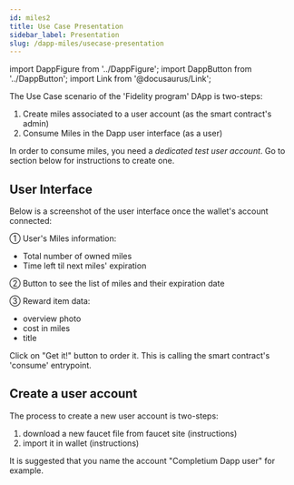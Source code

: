 ```yaml
---
id: miles2
title: Use Case Presentation
sidebar_label: Presentation
slug: /dapp-miles/usecase-presentation
---
```


import DappFigure from '../DappFigure';
import DappButton from '../DappButton';
import Link from '@docusaurus/Link';

The Use Case scenario of the 'Fidelity program' DApp is two-steps:

1. <Link to="/docs/dapp-miles/create-miles">Create miles</Link> associated to a user account (as the smart contract's admin)
2. <Link to="/docs/dapp-miles/consume-miles">Consume Miles</Link> in the Dapp <Link to="docs/dapp-miles/usecase-presentation#user-interface">user interface</Link> (as a user)

In order to consume miles, you need a *dedicated test user account*. Go to <Link to="/docs/dapp-miles/usecase-presentation#create-a-user-account">section below</Link> for instructions to create one.
## User Interface

Below is a screenshot of the user interface once the wallet's account connected:

<DappFigure img='miles_screenshot_help.png' width='80%'/>

① User's Miles information:
 * Total number of owned miles
 * Time left til next miles' expiration

② Button to see the list of miles and their expiration date

③ Reward item data:
* overview photo
* cost in miles
* title

Click on "Get it!" button to order it. This is calling the smart contract's 'consume' entrypoint.

## Create a user account

The process to create a new user account is two-steps:
1. download a new faucet file from faucet site (<Link to="/docs/dapp-tools/accounts#create-test-account">instructions</Link>)
2. import it in wallet (<Link to="/docs/dapp-tools/thanos#import-faucet-file">instructions</Link>)

It is suggested that you name the account "Completium Dapp user" for example.
